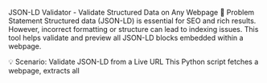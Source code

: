 JSON-LD Validator - Validate Structured Data on Any Webpage
📌 Problem Statement
Structured data (JSON-LD) is essential for SEO and rich results. However, incorrect formatting or structure can lead to indexing issues. This tool helps validate and preview all JSON-LD blocks embedded within a webpage.

💡 Scenario: Validate JSON-LD from a Live URL
This Python script fetches a webpage, extracts all <script type="application/ld+json"> blocks, and checks if each one is valid JSON. Valid blocks are pretty-printed. Invalid ones show the exact error.

✅ Use Case
- Quickly validate your or your client's website’s JSON-LD.
- Detect broken or improperly structured JSON-LD snippets.
- Debug rich snippet issues related to structured data.
